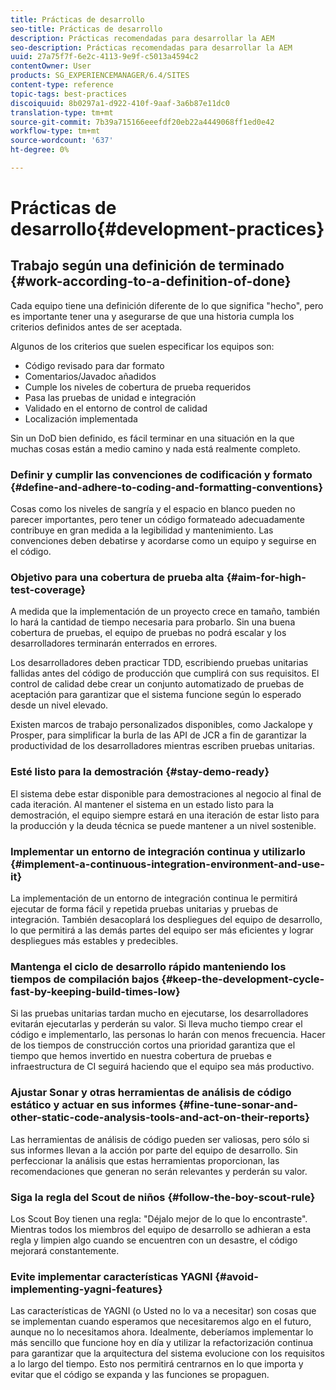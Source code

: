 ```yaml
---
title: Prácticas de desarrollo
seo-title: Prácticas de desarrollo
description: Prácticas recomendadas para desarrollar la AEM
seo-description: Prácticas recomendadas para desarrollar la AEM
uuid: 27a75f7f-6e2c-4113-9e9f-c5013a4594c2
contentOwner: User
products: SG_EXPERIENCEMANAGER/6.4/SITES
content-type: reference
topic-tags: best-practices
discoiquuid: 8b0297a1-d922-410f-9aaf-3a6b87e11dc0
translation-type: tm+mt
source-git-commit: 7b39a715166eeefdf20eb22a4449068ff1ed0e42
workflow-type: tm+mt
source-wordcount: '637'
ht-degree: 0%

---
```



# Prácticas de desarrollo{#development-practices}

## Trabajo según una definición de terminado {#work-according-to-a-definition-of-done}

Cada equipo tiene una definición diferente de lo que significa &quot;hecho&quot;, pero es importante tener una y asegurarse de que una historia cumpla los criterios definidos antes de ser aceptada.

Algunos de los criterios que suelen especificar los equipos son:

* Código revisado para dar formato
* Comentarios/Javadoc añadidos
* Cumple los niveles de cobertura de prueba requeridos
* Pasa las pruebas de unidad e integración
* Validado en el entorno de control de calidad
* Localización implementada

Sin un DoD bien definido, es fácil terminar en una situación en la que muchas cosas están a medio camino y nada está realmente completo.

### Definir y cumplir las convenciones de codificación y formato {#define-and-adhere-to-coding-and-formatting-conventions}

Cosas como los niveles de sangría y el espacio en blanco pueden no parecer importantes, pero tener un código formateado adecuadamente contribuye en gran medida a la legibilidad y mantenimiento. Las convenciones deben debatirse y acordarse como un equipo y seguirse en el código.

### Objetivo para una cobertura de prueba alta  {#aim-for-high-test-coverage}

A medida que la implementación de un proyecto crece en tamaño, también lo hará la cantidad de tiempo necesaria para probarlo. Sin una buena cobertura de pruebas, el equipo de pruebas no podrá escalar y los desarrolladores terminarán enterrados en errores.

Los desarrolladores deben practicar TDD, escribiendo pruebas unitarias fallidas antes del código de producción que cumplirá con sus requisitos. El control de calidad debe crear un conjunto automatizado de pruebas de aceptación para garantizar que el sistema funcione según lo esperado desde un nivel elevado.

Existen marcos de trabajo personalizados disponibles, como Jackalope y Prosper, para simplificar la burla de las API de JCR a fin de garantizar la productividad de los desarrolladores mientras escriben pruebas unitarias.

### Esté listo para la demostración {#stay-demo-ready}

El sistema debe estar disponible para demostraciones al negocio al final de cada iteración. Al mantener el sistema en un estado listo para la demostración, el equipo siempre estará en una iteración de estar listo para la producción y la deuda técnica se puede mantener a un nivel sostenible.

### Implementar un entorno de integración continua y utilizarlo {#implement-a-continuous-integration-environment-and-use-it}

La implementación de un entorno de integración continua le permitirá ejecutar de forma fácil y repetida pruebas unitarias y pruebas de integración. También desacoplará los despliegues del equipo de desarrollo, lo que permitirá a las demás partes del equipo ser más eficientes y lograr despliegues más estables y predecibles.

### Mantenga el ciclo de desarrollo rápido manteniendo los tiempos de compilación bajos {#keep-the-development-cycle-fast-by-keeping-build-times-low}

Si las pruebas unitarias tardan mucho en ejecutarse, los desarrolladores evitarán ejecutarlas y perderán su valor. Si lleva mucho tiempo crear el código e implementarlo, las personas lo harán con menos frecuencia. Hacer de los tiempos de construcción cortos una prioridad garantiza que el tiempo que hemos invertido en nuestra cobertura de pruebas e infraestructura de CI seguirá haciendo que el equipo sea más productivo.

### Ajustar Sonar y otras herramientas de análisis de código estático y actuar en sus informes {#fine-tune-sonar-and-other-static-code-analysis-tools-and-act-on-their-reports}

Las herramientas de análisis de código pueden ser valiosas, pero sólo si sus informes llevan a la acción por parte del equipo de desarrollo. Sin perfeccionar la análisis que estas herramientas proporcionan, las recomendaciones que generan no serán relevantes y perderán su valor.

### Siga la regla del Scout de niños {#follow-the-boy-scout-rule}

Los Scout Boy tienen una regla: &quot;Déjalo mejor de lo que lo encontraste&quot;. Mientras todos los miembros del equipo de desarrollo se adhieran a esta regla y limpien algo cuando se encuentren con un desastre, el código mejorará constantemente.

### Evite implementar características YAGNI {#avoid-implementing-yagni-features}

Las características de YAGNI (o Usted no lo va a necesitar) son cosas que se implementan cuando esperamos que necesitaremos algo en el futuro, aunque no lo necesitamos ahora. Idealmente, deberíamos implementar lo más sencillo que funcione hoy en día y utilizar la refactorización continua para garantizar que la arquitectura del sistema evolucione con los requisitos a lo largo del tiempo. Esto nos permitirá centrarnos en lo que importa y evitar que el código se expanda y las funciones se propaguen.
